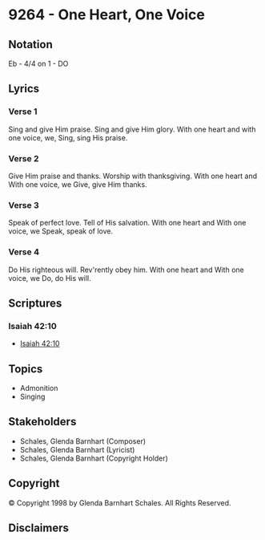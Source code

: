 # 9264 - One Heart, One Voice

## Notation

Eb - 4/4 on 1 - DO

## Lyrics

### Verse 1

Sing and give Him praise. Sing and give Him glory. With one heart and with one voice, we, Sing, sing His praise.

### Verse 2

Give Him praise and thanks. Worship with thanksgiving. With one heart and With one voice, we Give, give Him thanks.

### Verse 3

Speak of perfect love. Tell of His salvation. With one heart and With one voice, we Speak, speak of love.

### Verse 4

Do His righteous will. Rev'rently obey him. With one heart and With one voice, we Do, do His will.


## Scriptures

### Isaiah 42:10

- [Isaiah 42:10](https://www.biblegateway.com/passage/?search=Isaiah%2042%3A10)


## Topics

- Admonition
- Singing

## Stakeholders

- Schales, Glenda Barnhart (Composer)
- Schales, Glenda Barnhart (Lyricist)
- Schales, Glenda Barnhart (Copyright Holder)

## Copyright

© Copyright 1998 by Glenda Barnhart Schales. All Rights Reserved.


## Disclaimers


